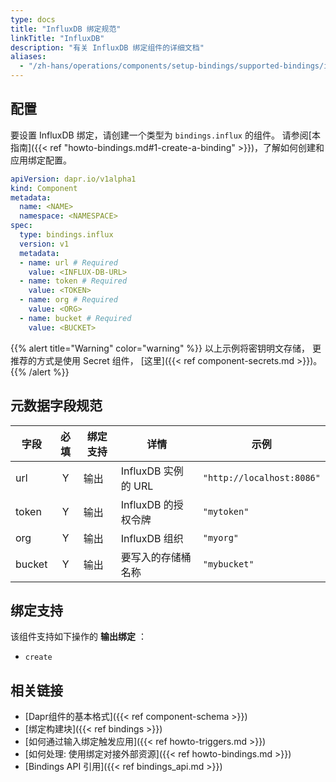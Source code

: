 ```yaml
---
type: docs
title: "InfluxDB 绑定规范"
linkTitle: "InfluxDB"
description: "有关 InfluxDB 绑定组件的详细文档"
aliases:
  - "/zh-hans/operations/components/setup-bindings/supported-bindings/influxdb/"
---
```


## 配置

要设置 InfluxDB 绑定，请创建一个类型为 `bindings.influx` 的组件。 请参阅[本指南]({{< ref "howto-bindings.md#1-create-a-binding" >}})，了解如何创建和应用绑定配置。


```yaml
apiVersion: dapr.io/v1alpha1
kind: Component
metadata:
  name: <NAME>
  namespace: <NAMESPACE>
spec:
  type: bindings.influx
  version: v1
  metadata:
  - name: url # Required
    value: <INFLUX-DB-URL>
  - name: token # Required
    value: <TOKEN>
  - name: org # Required
    value: <ORG>
  - name: bucket # Required
    value: <BUCKET>
```

{{% alert title="Warning" color="warning" %}}
以上示例将密钥明文存储， 更推荐的方式是使用 Secret 组件， [这里]({{< ref component-secrets.md >}})。
{{% /alert %}}

## 元数据字段规范

| 字段     | 必填 | 绑定支持 | 详情               | 示例                        |
| ------ |:--:| ---- | ---------------- | ------------------------- |
| url    | Y  | 输出   | InfluxDB 实例的 URL | `"http://localhost:8086"` |
| token  | Y  | 输出   | InfluxDB 的授权令牌   | `"mytoken"`               |
| org    | Y  | 输出   | InfluxDB 组织      | `"myorg"`                 |
| bucket | Y  | 输出   | 要写入的存储桶名称        | `"mybucket"`              |

## 绑定支持

该组件支持如下操作的 **输出绑定** ：

- `create`

## 相关链接

- [Dapr组件的基本格式]({{< ref component-schema >}})
- [绑定构建块]({{< ref bindings >}})
- [如何通过输入绑定触发应用]({{< ref howto-triggers.md >}})
- [如何处理: 使用绑定对接外部资源]({{< ref howto-bindings.md >}})
- [Bindings API 引用]({{< ref bindings_api.md >}})
